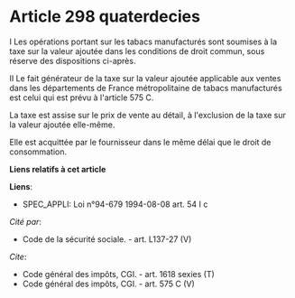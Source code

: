 # Article 298 quaterdecies

I Les opérations portant sur les tabacs manufacturés sont soumises à la taxe sur la valeur ajoutée dans les conditions de
droit commun, sous réserve des dispositions ci-après. 

II Le fait générateur de la taxe sur la valeur ajoutée applicable aux ventes dans les départements de France métropolitaine
de tabacs manufacturés est celui qui est prévu à l'article 575 C. 

La taxe est assise sur le prix de vente au détail, à l'exclusion de la taxe sur la valeur ajoutée elle-même.

Elle est acquittée par le fournisseur dans le même délai que le droit de consommation.

**Liens relatifs à cet article**

**Liens**:

  - SPEC_APPLI: Loi n°94-679 1994-08-08 art. 54 I c

_Cité par_:

  - Code de la sécurité sociale. - art. L137-27 (V)

_Cite_:

  - Code général des impôts, CGI. - art. 1618 sexies (T)
  - Code général des impôts, CGI. - art. 575 C (V)
